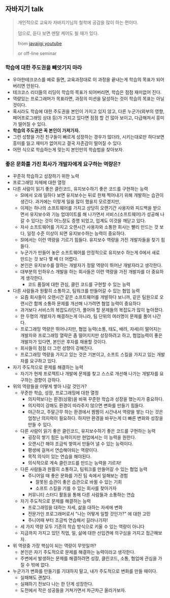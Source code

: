 ## 자바지기 talk

> 개인적으로 교육자 자바지기님의 철학에 공감을 많이 하는 편이다.
>
> 덤으로, 듣다 보면 멘탈 케어도 될 때가 있다.
>
> from [javajigi youtube](https://www.youtube.com/user/javajigi)
>
> or off-line seminar

### 학습에 대한 주도권을 빼앗기지 마라

* 우아한테크코스를 예로 들면, 교육과정대로 이 과정을 끝내는게 학습의 목표가 되어버리면 안된다.
* 테크코스 리더들의 리딩이 학습의 목표가 되어버리면, 학습은 점점 재미없어 진다.
* 역량있는 프로그래머가 목표라면, 과정의 미션을 달성하는 것이 학습의 목표는 아닐 것이다.
* 혹시라도 학습에 대한 주도권을 본인이 가지고 있지 않고, 다른 누군가(외부의 영향, 페어프로그래밍 상대 등)가 가지고 있다면 점점 할 건 많아 보이고, 다급해져서 흥미가 떨어질 수 있다.
* **학습의 주도권은 꼭 본인이 가져가자.**
* 그런 성향을 가진 친구들이 빠르게 성장하는 경우가 많더라, 시키는대로만 하다보면 흥미를 잃고 재미가 없어지고 결국 자존감이 떨어질 수 있다.
* 어떤 식으로 학습하는게 맞는지 본인만의 학습법을 찾아보자.

### 좋은 문화를 가진 회사가 개발자에게 요구하는 역량은?

* 꾸준히 학습하고 성장하기 위한 노력
* 프로그래밍 자체에 대한 열정
* 다른 사람이 읽기 좋은 클린코드, 유지보수하기 좋은 코드를 구현하는 능력
  * SI에서 오래 일하다 보면 유지보수는 뒤로 한채 찍어내기 위해 개발하는 습관이 생긴다. 과거에는 이렇게 일을 많이 했을지 모르겠지만,
  * 이제는 하나의 소프트웨어를 가지고 상당히 오랜기간 사용자와 피드백을 받으면서 유지보수와 기능 업데이트를 해 나가면서 서비스(소프트웨어)가 성공해 나갈 수 있다는 것이 어느정도 증명 되었고, 업계도 이것을 깨닫고 있다.
  * 자사 소프트웨어를 가지고 오랜시간 사용자와 소통한 회사는 빨리 만드는 것 보다, 일정 수준 이상이 되면 유지보수하는 능력이 중요하다.
  * SI에서는 이런 역량을 기르기 힘들다. 유지보수 역량을 가진 개발자들을 찾기 힘들다.
  * 누군가가 만들어 놓은 소프트웨어를 안정적으로 유지보수 하는게 0에서 새로 만드는 것 보다 몇 배 더 어렵다.
  * 본인은 유지보수를 잘하는 개발자가 정말 역량이 뛰어난 개발자라고 생각한다.
  * 대부분의 인하우스 개발을 하는 회사들은 이런 역량을 가진 개발자를 더 중요하게 생각한다.
    * 코드 품질에 대한 관심, 클린 코드를 구현할 수 있는 능력
* 다른 사람들과 원활히 소통하고, 팀워크를 만들어갈 수 있는 협업 능력
  * 요즘 회사들이 오랜시간 같은 소프트웨어를 개발하다 보니까, 같은 팀원으로 오랜시간 함께 소통하 문제를 개선해 나가려면 협업 능력이 중요하다
  * 과거보다 서비스의 복잡도라던가, 풀어야 할 문제들의 복잡도가 많이 높아졌다.
  * 한 두명의 개발자가 해결하는게 아니라, 팀 단위의 여러명이 문제를 풀어 나간다.
  * 프로그래밍 역량은 뛰어나지만, 협업 능력(소통, 태도, 배려, 자세)이 떨어지는 개발자와 프로그래밍 열략은 좀 떨어지지만 성장하려고 하고, 협업능력이 좋은 개발자가 있다면, 본인은 후자를 채용할 것이다.
  * 회사들이 점점 더 그런 성향이 강해진다.
  * 프로그래밍 역량을 가지고 있는 것은 기본이고, 소프트 스킬을 가지고 있는 개발자를 요구하고 있다.
* 자기 주도적으로 문제를 해결하는 능력
  * 자기가 현제 프로젝트나 개발에 문제를 찾고 스스로 개선해 나가는 개발자를 요구하는 경향이 강하다.
* 위의 역량들을 어떻게 쌓아 나갈 것인가?
  * 꾸준한 학습, 성장, 프로그래밍에 대한 열정
    * 의지력보다는 환경(상황)을 바꿔 꾸준한 학습과 성장을 했는지가 중요하다.
    * 의지력이 강해도 환경이 따라주지 않으면 변화를 만들기 힘들다.
    * 야근하고, 주말근무 하는 환경에서 짬짬이 시간내서 역량을 쌓는 다는 것은 엄청난 의지력이 필요하다. 하지만 환경을 바꾸는게 더 빠른 변화와 성장을 만들 수 있다.
  * 다른 사람이 읽기 좋은 클린코드, 유지보수하기 좋은 코드를 구현하는 능력
    * 굉장히 쌓기 힘든 능력이지만 현업에서는 이 능력을 원한다.
    * 오랜시간 해야 조금씩 쌓여서 만들어 낼 수 있는 능력이다.
    * 평생에 걸쳐서 연습해야되는 역량이다.
    * 목적 의식이 있는 연습을 해야된다.
    * 의식적으로 계속 클린코드를 만드는 능력을 기르자!
  * 다른 사람들과 원활히 소통하고, 팀워크를 만들어갈 수 있는 협업 능력
    * 주니어일 때 좋은 문화를 가진 팀 속에서 일해보는 경험
      * 잘못된 습관이 좋은 습관으로 바뀔 수 있는 기회
      * 소프트 스킬을 기를 수 있는 회사를 찾아가자
    * 커뮤니티 스터디 활동을 통해 다른 사람들과 소통하는 연습
  * 자기 주도적으로 문제를 해결하는 능력
    * 프로그래밍을 대하는 자세, 삶을 대하는 자세에 변화
    * 전문가인 프로그래머로서 "나는 어떻게 일할 것인가?" 에 대한 고민
    * 주니어때 부터 조금씩 연습해서 길러나가자!
  * 세 가지 역량 모두 기존의 학습 방식으로 키울 수 있는 역량이 아니다
  * 지금까지 가지고 있던 직업, 일, 삶에 대한 선입견에 의구심을 가지고 접근해보자.
* 위 역량중 가장 핵심이 되는 역량이 무엇일까?
  * 본인은 자기 주도적으로 문제를 해결하는 능력이라고 생각한다.
  * 주변에서 발생하는 문제를 해결하려면 성장, 클린코드, 소통, 협업에 관심을 가질 수 밖에 없다.
* 누군가가 변화를 만들기를 기대하지 말고, 내가 주도적으로 변화를 만들 때이다.
  * 실패해도 괜찮다.
  * 실패하기 전보다 나는 한 단계 성장한다.
  * 도전에서 작은 성공들을 거쳐가면서 차근차근 올라가보자.